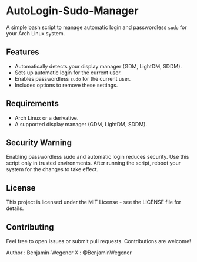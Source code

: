# AutoLogin-Sudo-Manager

A simple bash script to manage automatic login and passwordless `sudo` for your Arch Linux system.

## Features

- Automatically detects your display manager (GDM, LightDM, SDDM).
- Sets up automatic login for the current user.
- Enables passwordless `sudo` for the current user.
- Includes options to remove these settings.

## Requirements

- Arch Linux or a derivative.
- A supported display manager (GDM, LightDM, SDDM).

## Security Warning
Enabling passwordless sudo and automatic login reduces security. Use this script only in trusted environments.
After running the script, reboot your system for the changes to take effect.

## License
This project is licensed under the MIT License - see the LICENSE file for details.

## Contributing
Feel free to open issues or submit pull requests. Contributions are welcome!

Author : Benjamin-Wegener
X : @BenjaminWegener
